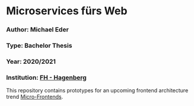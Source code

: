 # Microservices fürs Web

### Author: Michael Eder  

### Type: Bachelor Thesis

### Year: 2020/2021

### Institution: [FH - Hagenberg](https://www.fh-ooe.at/campus-hagenberg/studiengaenge/bachelor/software-engineering/)

This repository contains prototypes for an upcoming frontend architecture trend [Micro-Frontends](https://micro-frontends.org/).